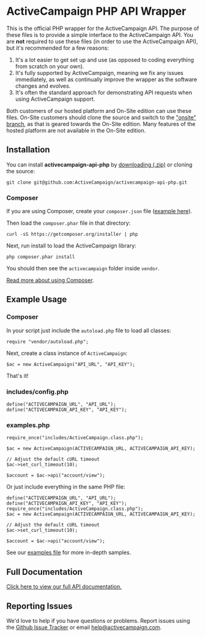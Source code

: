 # ActiveCampaign PHP API Wrapper

This is the official PHP wrapper for the ActiveCampaign API. The purpose of these files is to provide a simple interface to the ActiveCampaign API. You are **not** required to use these files (in order to use the ActiveCampaign API), but it's recommended for a few reasons:

1. It's a lot easier to get set up and use (as opposed to coding everything from scratch on your own).
2. It's fully supported by ActiveCampaign, meaning we fix any issues immediately, as well as continually improve the wrapper as the software changes and evolves.
3. It's often the standard approach for demonstrating API requests when using ActiveCampaign support.

Both customers of our hosted platform and On-Site edition can use these files. On-Site customers should clone the source and switch to the <a href="https://github.com/ActiveCampaign/activecampaign-api-php/tree/onsite">"onsite" branch</a>, as that is geared towards the On-Site edition. Many features of the hosted platform are not available in the On-Site edition.

## Installation

You can install **activecampaign-api-php** by [downloading (.zip)](https://github.com/ActiveCampaign/activecampaign-api-php/zipball/master) or cloning the source:

`git clone git@github.com:ActiveCampaign/activecampaign-api-php.git`

### Composer

If you are using Composer, create your `composer.json` file ([example here](examples-composer/composer.json)).

Then load the `composer.phar` file in that directory:

`curl -sS https://getcomposer.org/installer | php`

Next, run install to load the ActiveCampaign library:

`php composer.phar install`

You should then see the `activecampaign` folder inside `vendor`.

[Read more about using Composer](https://getcomposer.org/doc/).

## Example Usage

### Composer

In your script just include the `autoload.php` file to load all classes:

`require "vendor/autoload.php";`

Next, create a class instance of `ActiveCampaign`:

`$ac = new ActiveCampaign("API_URL", "API_KEY");`

That's it!

### includes/config.php

	define("ACTIVECAMPAIGN_URL", "API_URL");
	define("ACTIVECAMPAIGN_API_KEY", "API_KEY");

### examples.php

	require_once("includes/ActiveCampaign.class.php");

	$ac = new ActiveCampaign(ACTIVECAMPAIGN_URL, ACTIVECAMPAIGN_API_KEY);

	// Adjust the default cURL timeout
	$ac->set_curl_timeout(10);

	$account = $ac->api("account/view");

Or just include everything in the same PHP file:

	define("ACTIVECAMPAIGN_URL", "API_URL");
	define("ACTIVECAMPAIGN_API_KEY", "API_KEY");
	require_once("includes/ActiveCampaign.class.php");
	$ac = new ActiveCampaign(ACTIVECAMPAIGN_URL, ACTIVECAMPAIGN_API_KEY);

	// Adjust the default cURL timeout
	$ac->set_curl_timeout(10);

	$account = $ac->api("account/view");

See our [examples file](examples.php) for more in-depth samples.

## Full Documentation

[Click here to view our full API documentation.](http://activecampaign.com/api)

## Reporting Issues

We'd love to help if you have questions or problems. Report issues using the [Github Issue Tracker](https://github.com/ActiveCampaign/activecampaign-api-php/issues) or email help@activecampaign.com.